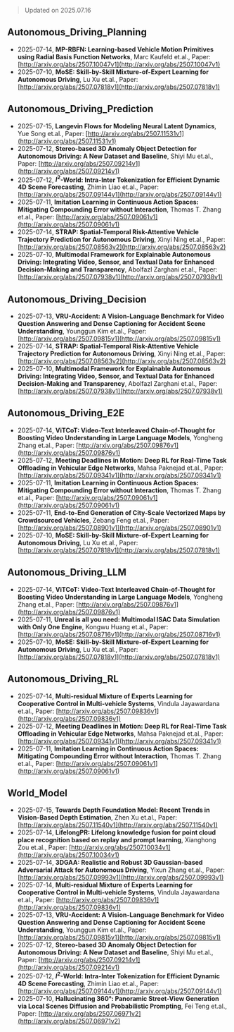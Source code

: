 > Updated on 2025.07.16

## Autonomous_Driving_Planning

- 2025-07-14, **MP-RBFN: Learning-based Vehicle Motion Primitives using Radial Basis Function Networks**, Marc Kaufeld et.al., Paper: [http://arxiv.org/abs/2507.10047v1](http://arxiv.org/abs/2507.10047v1)
- 2025-07-10, **MoSE: Skill-by-Skill Mixture-of-Expert Learning for Autonomous Driving**, Lu Xu et.al., Paper: [http://arxiv.org/abs/2507.07818v1](http://arxiv.org/abs/2507.07818v1)

## Autonomous_Driving_Prediction

- 2025-07-15, **Langevin Flows for Modeling Neural Latent Dynamics**, Yue Song et.al., Paper: [http://arxiv.org/abs/2507.11531v1](http://arxiv.org/abs/2507.11531v1)
- 2025-07-12, **Stereo-based 3D Anomaly Object Detection for Autonomous Driving: A New Dataset and Baseline**, Shiyi Mu et.al., Paper: [http://arxiv.org/abs/2507.09214v1](http://arxiv.org/abs/2507.09214v1)
- 2025-07-12, **$I^{2}$-World: Intra-Inter Tokenization for Efficient Dynamic 4D Scene Forecasting**, Zhimin Liao et.al., Paper: [http://arxiv.org/abs/2507.09144v1](http://arxiv.org/abs/2507.09144v1)
- 2025-07-11, **Imitation Learning in Continuous Action Spaces: Mitigating Compounding Error without Interaction**, Thomas T. Zhang et.al., Paper: [http://arxiv.org/abs/2507.09061v1](http://arxiv.org/abs/2507.09061v1)
- 2025-07-14, **STRAP: Spatial-Temporal Risk-Attentive Vehicle Trajectory Prediction for Autonomous Driving**, Xinyi Ning et.al., Paper: [http://arxiv.org/abs/2507.08563v2](http://arxiv.org/abs/2507.08563v2)
- 2025-07-10, **Multimodal Framework for Explainable Autonomous Driving: Integrating Video, Sensor, and Textual Data for Enhanced Decision-Making and Transparency**, Abolfazl Zarghani et.al., Paper: [http://arxiv.org/abs/2507.07938v1](http://arxiv.org/abs/2507.07938v1)

## Autonomous_Driving_Decision

- 2025-07-13, **VRU-Accident: A Vision-Language Benchmark for Video Question Answering and Dense Captioning for Accident Scene Understanding**, Younggun Kim et.al., Paper: [http://arxiv.org/abs/2507.09815v1](http://arxiv.org/abs/2507.09815v1)
- 2025-07-14, **STRAP: Spatial-Temporal Risk-Attentive Vehicle Trajectory Prediction for Autonomous Driving**, Xinyi Ning et.al., Paper: [http://arxiv.org/abs/2507.08563v2](http://arxiv.org/abs/2507.08563v2)
- 2025-07-10, **Multimodal Framework for Explainable Autonomous Driving: Integrating Video, Sensor, and Textual Data for Enhanced Decision-Making and Transparency**, Abolfazl Zarghani et.al., Paper: [http://arxiv.org/abs/2507.07938v1](http://arxiv.org/abs/2507.07938v1)

## Autonomous_Driving_E2E

- 2025-07-14, **ViTCoT: Video-Text Interleaved Chain-of-Thought for Boosting Video Understanding in Large Language Models**, Yongheng Zhang et.al., Paper: [http://arxiv.org/abs/2507.09876v1](http://arxiv.org/abs/2507.09876v1)
- 2025-07-12, **Meeting Deadlines in Motion: Deep RL for Real-Time Task Offloading in Vehicular Edge Networks**, Mahsa Paknejad et.al., Paper: [http://arxiv.org/abs/2507.09341v1](http://arxiv.org/abs/2507.09341v1)
- 2025-07-11, **Imitation Learning in Continuous Action Spaces: Mitigating Compounding Error without Interaction**, Thomas T. Zhang et.al., Paper: [http://arxiv.org/abs/2507.09061v1](http://arxiv.org/abs/2507.09061v1)
- 2025-07-11, **End-to-End Generation of City-Scale Vectorized Maps by Crowdsourced Vehicles**, Zebang Feng et.al., Paper: [http://arxiv.org/abs/2507.08901v1](http://arxiv.org/abs/2507.08901v1)
- 2025-07-10, **MoSE: Skill-by-Skill Mixture-of-Expert Learning for Autonomous Driving**, Lu Xu et.al., Paper: [http://arxiv.org/abs/2507.07818v1](http://arxiv.org/abs/2507.07818v1)

## Autonomous_Driving_LLM

- 2025-07-14, **ViTCoT: Video-Text Interleaved Chain-of-Thought for Boosting Video Understanding in Large Language Models**, Yongheng Zhang et.al., Paper: [http://arxiv.org/abs/2507.09876v1](http://arxiv.org/abs/2507.09876v1)
- 2025-07-11, **Unreal is all you need: Multimodal ISAC Data Simulation with Only One Engine**, Kongwu Huang et.al., Paper: [http://arxiv.org/abs/2507.08716v1](http://arxiv.org/abs/2507.08716v1)
- 2025-07-10, **MoSE: Skill-by-Skill Mixture-of-Expert Learning for Autonomous Driving**, Lu Xu et.al., Paper: [http://arxiv.org/abs/2507.07818v1](http://arxiv.org/abs/2507.07818v1)

## Autonomous_Driving_RL

- 2025-07-14, **Multi-residual Mixture of Experts Learning for Cooperative Control in Multi-vehicle Systems**, Vindula Jayawardana et.al., Paper: [http://arxiv.org/abs/2507.09836v1](http://arxiv.org/abs/2507.09836v1)
- 2025-07-12, **Meeting Deadlines in Motion: Deep RL for Real-Time Task Offloading in Vehicular Edge Networks**, Mahsa Paknejad et.al., Paper: [http://arxiv.org/abs/2507.09341v1](http://arxiv.org/abs/2507.09341v1)
- 2025-07-11, **Imitation Learning in Continuous Action Spaces: Mitigating Compounding Error without Interaction**, Thomas T. Zhang et.al., Paper: [http://arxiv.org/abs/2507.09061v1](http://arxiv.org/abs/2507.09061v1)

## World_Model

- 2025-07-15, **Towards Depth Foundation Model: Recent Trends in Vision-Based Depth Estimation**, Zhen Xu et.al., Paper: [http://arxiv.org/abs/2507.11540v1](http://arxiv.org/abs/2507.11540v1)
- 2025-07-14, **LifelongPR: Lifelong knowledge fusion for point cloud place recognition based on replay and prompt learning**, Xianghong Zou et.al., Paper: [http://arxiv.org/abs/2507.10034v1](http://arxiv.org/abs/2507.10034v1)
- 2025-07-14, **3DGAA: Realistic and Robust 3D Gaussian-based Adversarial Attack for Autonomous Driving**, Yixun Zhang et.al., Paper: [http://arxiv.org/abs/2507.09993v1](http://arxiv.org/abs/2507.09993v1)
- 2025-07-14, **Multi-residual Mixture of Experts Learning for Cooperative Control in Multi-vehicle Systems**, Vindula Jayawardana et.al., Paper: [http://arxiv.org/abs/2507.09836v1](http://arxiv.org/abs/2507.09836v1)
- 2025-07-13, **VRU-Accident: A Vision-Language Benchmark for Video Question Answering and Dense Captioning for Accident Scene Understanding**, Younggun Kim et.al., Paper: [http://arxiv.org/abs/2507.09815v1](http://arxiv.org/abs/2507.09815v1)
- 2025-07-12, **Stereo-based 3D Anomaly Object Detection for Autonomous Driving: A New Dataset and Baseline**, Shiyi Mu et.al., Paper: [http://arxiv.org/abs/2507.09214v1](http://arxiv.org/abs/2507.09214v1)
- 2025-07-12, **$I^{2}$-World: Intra-Inter Tokenization for Efficient Dynamic 4D Scene Forecasting**, Zhimin Liao et.al., Paper: [http://arxiv.org/abs/2507.09144v1](http://arxiv.org/abs/2507.09144v1)
- 2025-07-10, **Hallucinating 360°: Panoramic Street-View Generation via Local Scenes Diffusion and Probabilistic Prompting**, Fei Teng et.al., Paper: [http://arxiv.org/abs/2507.06971v2](http://arxiv.org/abs/2507.06971v2)

